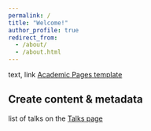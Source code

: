 ```yaml
---
permalink: /
title: "Welcome!"
author_profile: true
redirect_from: 
  - /about/
  - /about.html
---
```


text, link [Academic Pages template](https://github.com/academicpages/academicpages.github.io) 

Create content & metadata
------
list of talks on the [Talks page](https://academicpages.github.io/talks)
